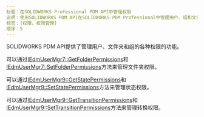 ```yaml
---
标题：在SOLIDWORKS Professional PDM API中管理权限
说明：使用SOLIDWORKS PDM API在SOLIDWORKS PDM Professional中管理用户、组和文件夹的权限
标签：[权限，权限管理]
顺序：5
---
```


SOLIDWORKS PDM API提供了管理用户、文件夹和组的各种权限的功能。

可以通过[IEdmUserMgr7::GetFolderPermissions](https://help.solidworks.com/2018/english/api/epdmapi/epdm.interop.epdm~epdm.interop.epdm.iedmusermgr7~getfolderpermissions.html)和[IEdmUserMgr7::SetFolderPermissions](https://help.solidworks.com/2018/english/api/epdmapi/epdm.interop.epdm~epdm.interop.epdm.iedmusermgr7~setfolderpermissions.html)方法来管理文件夹权限。

可以通过[IEdmUserMgr9::GetStatePermissions](https://help.solidworks.com/2018/english/api/epdmapi/EPDM.Interop.epdm~EPDM.Interop.epdm.IEdmUserMgr9~GetStatePermissions.html)和[IEdmUserMgr9::SetStatePermissions](https://help.solidworks.com/2018/english/api/epdmapi/EPDM.Interop.epdm~EPDM.Interop.epdm.IEdmUserMgr9~SetStatePermissions.html)方法来管理状态权限。

可以通过[IEdmUserMgr9::GetTransitionPermissions](https://help.solidworks.com/2018/english/api/epdmapi/EPDM.Interop.epdm~EPDM.Interop.epdm.IEdmUserMgr9~GetTransitionPermissions.html)和[IEdmUserMgr9::SetTransitionPermissions](https://help.solidworks.com/2018/english/api/epdmapi/EPDM.Interop.epdm~EPDM.Interop.epdm.IEdmUserMgr9~SetTransitionPermissions.html)方法来管理转换权限。